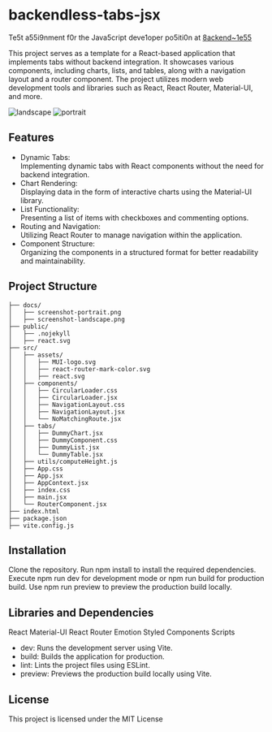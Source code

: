 # backendless-tabs-jsx
Te5t a55i9nment f0r the Java5cript deve1oper po5iti0n at [8ackend~1e55](backendless.com)  
  
This project serves as a template for a React-based application that implements tabs without backend integration. It showcases various components, including charts, lists, and tables, along with a navigation layout and a router component. The project utilizes modern web development tools and libraries such as React, React Router, Material-UI, and more.

![landscape](https://github.com/vadym4che/backendless-tabs-jsx/blob/main/docs/screenshot-landscape.png)
![portrait](https://github.com/vadym4che/backendless-tabs-jsx/blob/main/docs/screenshot-portrait.png)

## Features
+ Dynamic Tabs:  
Implementing dynamic tabs with React components without the need for backend integration.
+ Chart Rendering:  
Displaying data in the form of interactive charts using the Material-UI library.
+ List Functionality:  
Presenting a list of items with checkboxes and commenting options.
+ Routing and Navigation:  
Utilizing React Router to manage navigation within the application.
+ Component Structure:  
Organizing the components in a structured format for better readability and maintainability.

## Project Structure
```arduino
├── docs/
│   ├── screenshot-portrait.png
│   ├── screenshot-landscape.png
├── public/
│   ├── .nojekyll
│   ├── react.svg
├── src/
│   ├── assets/
│   │   ├── MUI-logo.svg
│   │   ├── react-router-mark-color.svg
│   │   ├── react.svg
│   ├── components/
│   │   ├── CircularLoader.css
│   │   ├── CircularLoader.jsx
│   │   ├── NavigationLayout.css
│   │   ├── NavigationLayout.jsx
│   │   └── NoMatchingRoute.jsx
│   ├── tabs/
│   │   ├── DummyChart.jsx
│   │   ├── DummyComponent.css
│   │   ├── DummyList.jsx
│   │   └── DummyTable.jsx
│   ├── utils/computeHeight.js
│   ├── App.css
│   ├── App.jsx
│   ├── AppContext.jsx
│   ├── index.css
│   ├── main.jsx
│   └── RouterComponent.jsx
├── index.html
├── package.json
├── vite.config.js
```

## Installation
Clone the repository.
Run npm install to install the required dependencies.
Execute npm run dev for development mode or npm run build for production build.
Use npm run preview to preview the production build locally.

## Libraries and Dependencies
React
Material-UI
React Router
Emotion
Styled Components
Scripts
+ dev: Runs the development server using Vite.
+ build: Builds the application for production.
+ lint: Lints the project files using ESLint.
+ preview: Previews the production build locally using Vite.

## License
This project is licensed under the MIT License 